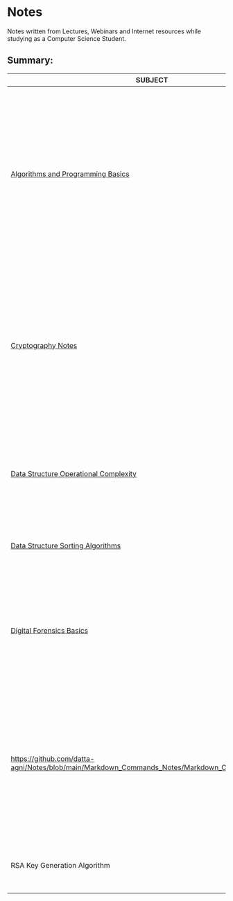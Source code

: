 # Notes
Notes written from Lectures, Webinars and Internet resources while studying as a Computer Science Student.

## Summary:

| SUBJECT                                                      | DESCRIPTION                                                  |
| ------------------------------------------------------------ | ------------------------------------------------------------ |
| [Algorithms and Programming Basics](https://github.com/datta-agni/Notes/blob/main/Algorithm_Basics_Notes/Algorithm_Basics_Notes.tex) | The theoretical basics of algorithms, flowcharts, pseudo codes and programming. Useful to understand what does problem solving, logical thinking and programming actually mean. Code are available [here](https://github.com/datta-agni/Java-Codes 'here'). |
| [Cryptography Notes](https://github.com/datta-agni/Notes/blob/main/Cryptography_Notes/Cryptography_Notes.tex) | Contains from ground up the basics of cryptography and cryptanalysis. Notes are updated regularly and are not complete. These notes are detailed and contains all the important techniques a beginner should learn. |
| [Data Structure Operational Complexity](https://github.com/datta-agni/Notes/blob/main/DS_Basic_Complexity_Notes/DS_Basic_Complexity_Notes.tex) | Contains a cheat-sheet which details complexity of basic data structures and basic operations performed on them. |
| [Data Structure Sorting Algorithms](https://github.com/datta-agni/Notes/blob/main/DS_Sorting_Algorithms_Notes/DS_Sorting_Algorithms_Notes.md) | Contains detailed notes and code on a few basic Sorting Algorithms. |
| [Digital Forensics Basics](https://github.com/datta-agni/Notes/blob/main/Digital_Forensic_Basics_Notes/Digital_Forensic_Basics_Notes.tex) | Theoretical basics of Digital Forensics. Contains guidelines and basic step a digital forensic examiner should take while examining. |
| https://github.com/datta-agni/Notes/blob/main/Markdown_Commands_Notes/Markdown_Commands_Notes.tex | Contains notes on basic Markdown syntax. Markdown is a viable option for writing proper structured files, readmes, educational notes for students of Computer Science. |
| RSA Key Generation Algorithm                                 | Contains a cheat-sheet for the the RSA key generation algorithm. |
